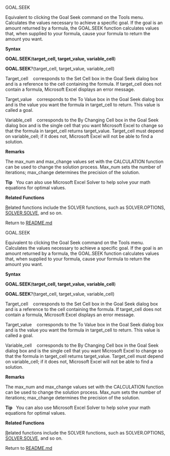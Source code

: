 GOAL.SEEK

Equivalent to clicking the Goal Seek command on the Tools menu.
Calculates the values necessary to achieve a specific goal. If the goal
is an amount returned by a formula, the GOAL.SEEK function calculates
values that, when supplied to your formula, cause your formula to return
the amount you want.

**Syntax**

**GOAL.SEEK**(**target\_cell, target\_value, variable\_cell**)

**GOAL.SEEK**?(target\_cell, target\_value, variable\_cell)

Target\_cell    corresponds to the Set Cell box in the Goal Seek dialog
box and is a reference to the cell containing the formula. If
target\_cell does not contain a formula, Microsoft Excel displays an
error message.

Target\_value    corresponds to the To Value box in the Goal Seek dialog
box and is the value you want the formula in target\_cell to return.
This value is called a goal.

Variable\_cell    corresponds to the By Changing Cell box in the Goal
Seek dialog box and is the single cell that you want Microsoft Excel to
change so that the formula in target\_cell returns target\_value.
Target\_cell must depend on variable\_cell; if it does not, Microsoft
Excel will not be able to find a solution.

**Remarks**

The max\_num and max\_change values set with the CALCULATION function
can be used to change the solution process. Max\_num sets the number of
iterations; max\_change determines the precision of the solution.

**Tip**   You can also use Microsoft Excel Solver to help solve your
math equations for optimal values.

**Related Functions**

[R](R.md)elated functions include the SOLVER functions, such as SOLVER.OPTIONS,
[SOLVER.SOLVE](SOLVER.SOLVE.md), and so on.



Return to [README.md](README.md)

GOAL.SEEK

Equivalent to clicking the Goal Seek command on the Tools menu.
Calculates the values necessary to achieve a specific goal. If the goal
is an amount returned by a formula, the GOAL.SEEK function calculates
values that, when supplied to your formula, cause your formula to return
the amount you want.

**Syntax**

**GOAL.SEEK**(**target\_cell, target\_value, variable\_cell**)

**GOAL.SEEK**?(target\_cell, target\_value, variable\_cell)

Target\_cell    corresponds to the Set Cell box in the Goal Seek dialog
box and is a reference to the cell containing the formula. If
target\_cell does not contain a formula, Microsoft Excel displays an
error message.

Target\_value    corresponds to the To Value box in the Goal Seek dialog
box and is the value you want the formula in target\_cell to return.
This value is called a goal.

Variable\_cell    corresponds to the By Changing Cell box in the Goal
Seek dialog box and is the single cell that you want Microsoft Excel to
change so that the formula in target\_cell returns target\_value.
Target\_cell must depend on variable\_cell; if it does not, Microsoft
Excel will not be able to find a solution.

**Remarks**

The max\_num and max\_change values set with the CALCULATION function
can be used to change the solution process. Max\_num sets the number of
iterations; max\_change determines the precision of the solution.

**Tip**   You can also use Microsoft Excel Solver to help solve your
math equations for optimal values.

**Related Functions**

[R](R.md)elated functions include the SOLVER functions, such as SOLVER.OPTIONS,
[SOLVER.SOLVE](SOLVER.SOLVE.md), and so on.



Return to [README.md](README.md)

